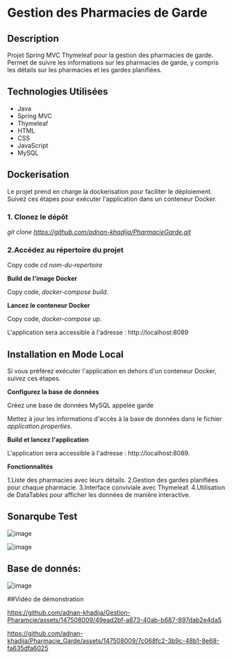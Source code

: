 # Gestion des Pharmacies de Garde

## Description
Projet Spring MVC Thymeleaf pour la gestion des pharmacies de garde. 
Permet de suivre les informations sur les pharmacies de garde,
y compris les détails sur les pharmacies et les gardes planifiées.

## Technologies Utilisées
- Java
- Spring MVC
- Thymeleaf
- HTML
- CSS
- JavaScript
- MySQL 

## Dockerisation
Le projet prend en charge la dockerisation pour faciliter le déploiement. Suivez ces étapes pour exécuter l'application dans un conteneur Docker.

### 1. Clonez le dépôt
   *git clone https://github.com/adnan-khadija/PharmacieGarde.git*




### 2.Accédez au répertoire du projet
Copy code *cd nom-du-repertoire*

**Build de l'image Docker**

Copy code,
*docker-compose build*.

**Lancez le conteneur Docker**

Copy code,
*docker-compose up*.

L'application sera accessible à l'adresse : http://localhost:8089

## Installation en Mode Local

Si vous préférez exécuter l'application en dehors d'un conteneur Docker, suivez ces étapes.

**Configurez la base de données**

Créez une base de données MySQL appelée garde

Mettez à jour les informations d'accès à la base de données dans le fichier *application.properties*.

**Build et lancez l'application**

L'application sera accessible à l'adresse : http://localhost:8089.

**Fonctionnalités**

1.Liste des pharmacies avec leurs détails.
2.Gestion des gardes planifiées pour chaque pharmacie.
3.Interface conviviale avec Thymeleaf.
4.Utilisation de DataTables pour afficher les données de manière interactive.


## Sonarqube Test

![image](https://github.com/adnan-khadija/PharmacieGarde/assets/147508009/26b7ebfd-728f-4969-9b92-effd556e18d8)



![image](https://github.com/adnan-khadija/PharmacieGarde/assets/147508009/70abc13b-48f1-44ca-b915-236ea356037e)


## Base de donnés:

![image](https://github.com/adnan-khadija/PharmacieGarde/assets/147508009/f4e6683c-8145-4bd1-9be3-c41fc767472d)

##Vidéo de démonstration


https://github.com/adnan-khadija/Gestion-Pharamcie/assets/147508009/49ead2bf-a873-40ab-b687-897dab2e4da5


https://github.com/adnan-khadija/Pharmacie_Garde/assets/147508009/7c068fc2-3b9c-48b1-8e68-fa635dfa6025






